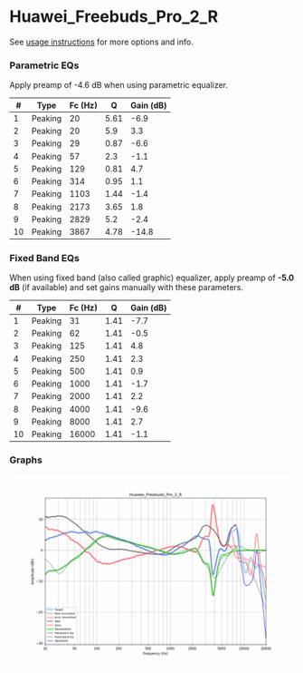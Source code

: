 # Huawei_Freebuds_Pro_2_R
See [usage instructions](https://github.com/jaakkopasanen/AutoEq#usage) for more options and info.

### Parametric EQs
Apply preamp of -4.6 dB when using parametric equalizer.

|   # | Type    |   Fc (Hz) |    Q |   Gain (dB) |
|-----|---------|-----------|------|-------------|
|   1 | Peaking |        20 | 5.61 |        -6.9 |
|   2 | Peaking |        20 | 5.9  |         3.3 |
|   3 | Peaking |        29 | 0.87 |        -6.6 |
|   4 | Peaking |        57 | 2.3  |        -1.1 |
|   5 | Peaking |       129 | 0.81 |         4.7 |
|   6 | Peaking |       314 | 0.95 |         1.1 |
|   7 | Peaking |      1103 | 1.44 |        -1.4 |
|   8 | Peaking |      2173 | 3.65 |         1.8 |
|   9 | Peaking |      2829 | 5.2  |        -2.4 |
|  10 | Peaking |      3867 | 4.78 |       -14.8 |

### Fixed Band EQs
When using fixed band (also called graphic) equalizer, apply preamp of **-5.0 dB** (if available) and set gains manually with these parameters.

|   # | Type    |   Fc (Hz) |    Q |   Gain (dB) |
|-----|---------|-----------|------|-------------|
|   1 | Peaking |        31 | 1.41 |        -7.7 |
|   2 | Peaking |        62 | 1.41 |        -0.5 |
|   3 | Peaking |       125 | 1.41 |         4.8 |
|   4 | Peaking |       250 | 1.41 |         2.3 |
|   5 | Peaking |       500 | 1.41 |         0.9 |
|   6 | Peaking |      1000 | 1.41 |        -1.7 |
|   7 | Peaking |      2000 | 1.41 |         2.2 |
|   8 | Peaking |      4000 | 1.41 |        -9.6 |
|   9 | Peaking |      8000 | 1.41 |         2.7 |
|  10 | Peaking |     16000 | 1.41 |        -1.1 |

### Graphs
![](./Huawei_Freebuds_Pro_2_R.png)
